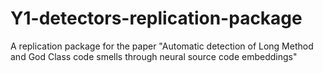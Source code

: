# Y1-detectors-replication-package
A replication package for the paper "Automatic detection of Long Method and God Class code smells through neural source code embeddings"
